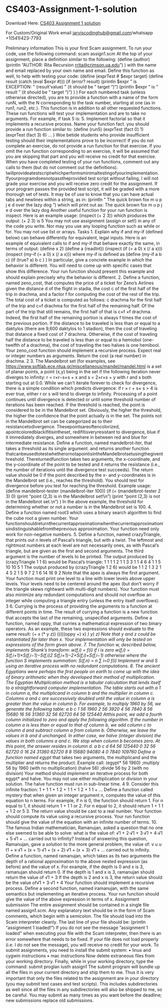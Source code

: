 # CS403-Assignment-1-solution

Download Here: [CS403 Assignment 1 solution](https://jarviscodinghub.com/assignment/cs403-assignment-1-solution/)

For Custom/Original Work email jarviscodinghub@gmail.com/whatsapp +1(541)423-7793

Preliminary information This is your ﬁrst Scam assignment. To run your code, use the following command: scam assign1.scm At the top of your assignment, place a deﬁnition similar to the following: (define (author) (println “AUTHOR: Rita Recursion rrita@crimson.ua.edu”) ) with the name and email replaced by your own name and email. Deﬁne this function as well, to help with testing your code: (define (exprTest # $expr target) (define result (catch (eval $expr #))) (if (error? result) (println $expr ” is EXCEPTION: ” (result’value) ” (it should be ” target “)”) (println $expr ” is ” result ” (it should be ” target “)”) ) ) For each numbered task (unless otherwise directed), you are to provide a function with a name of the form runN, with the N corresponding to the task number, starting at one (as in run1, run2, etc.). This function is in addition to all other requested functions. These run functions will test your implementation and are to take no arguments. For example, if task 5 is: 5. Implement factorial so that it implements a recursive process. Name your function fact. you should provide a run function similar to: (define (run5) (exprTest (fact 0) 1) (exprTest (fact 3) 6) … ) Woe betide students who provide insuﬃcient testing should their implementations prove to be incorrect! If you do not complete an exercise, do not provide a run function for that exercise. If you omit the run function corresponding to an exercise, it will be assumed that you are skipping that part and you will receive no credit for that exercise.
When you have completed testing of your run functions, comment out any calls to them (but do not comment out the deﬁnitions).
Iwillprovideatestscriptwhichperformsminimaltestingofyourimplementation. Ifyourprogramdoesnotpasstheprovided test script without failing, I will not grade your exercise and you will receive zero credit for the assignment. If your program passes the provided test script, it will be graded with a more thorough set of tests.
It may be of use to know that you can have actual tabs and newlines within a string, as in: (println ” The quick brown fox
m u p j e
d
over the lazy dog
“)
which will print out as:
The quick brown fox
m u p j e
d
over the lazy dog Another useful function for your run function is inspect. Here is an example usage:
(inspect (+ 2 3)) which produces the output:
(+ 2 3) is 5 You may not use assignment (assign or set!) in any of the code you write. Nor may you use any looping function such as while or for. You may not use list or arrays. Tasks 1. Explain why if and my-if (deﬁned below) can behave diﬀerently for equivalent, legal inputs. Here is an example of equivalent calls to if and my-if that behave exactly the same, in terms of output: (define x 2) (define a (readInt)) (inspect (if (= a 0) x (/ a x))) (inspect (my-if (= a 0) x (/ a x))) where my-if is deﬁned as (define (my-if a b c) (if (true? a) b c ) ) In particular, give a concrete example in which the behavior is diﬀerent. You will need to come up with speciﬁc cases that show this diﬀerence.
Your run function should present this example and should explain precisely why the behavior is diﬀerent. 2. Deﬁne a function, named zeno_cost, that computes the price of a ticket for Zeno’s Airlines given the distance d of the ﬂight in stadia, the cost c of the ﬁrst half of the trip in drachma, and a factor f for computing the cost of the rest of the trip. The total cost of a ticket is computed as follows: c drachma for the ﬁrst half of the trip and c×f drachma for the ﬁrst half of the remaining half. Of the part of the trip that still remains, the ﬁrst half of that is c×f ×f drachma. Indeed, the ﬁrst half of the remaining portion is always f times the cost of the previous portion.
If the distance to be traveled is less than or equal to a daktylos (there are 9,600 daktylos to 1 stadion), then the cost of traveling that distance a ﬁxed cost of 7 drachma. Otherwise, if the cost of traveling half the distance to be traveled is less than or equal to a hemiobol (one-twelfth of a drachma), the cost of traveling the two halves is one hemibool.
Your zeno_cost function should implement a recursive process. Expect real or integer numbers as arguments. Return the cost (a real number) in drachma.
2
3. The Mandelbrot set (for examples, see https://www.softlab.ece.ntua.gr/miscellaneous/mandel/mandel.html is a set of planar points, a point (x,y) being in the set if the following iteration never diverges to inﬁnity: r = r×r−s×s + x and s = 2×r×s + y with r and s both starting out at 0.0. While we can’t iterate forever to check for divergence, there is a simple condition which predicts divergence: if r × r + s× s > 4 is ever true, either r or s will tend to diverge to inﬁnity. Processing of a point continues until divergence is detected or until some threshold number of iterations has been reached. If the threshold is reached, the point is considered to be in the Mandelbrot set. Obviously, the higher the threshold, the higher the conﬁdence that the point actually is in the set. The points not in the Mandelbrot set can be categorized as to their resistancetodivergence. Thesepointsareoftencolorized, apointcoloredblackifitisintheset, redifitisveryresistant to divergence, blue if it immediately diverges, and somewhere in between red and blue for intermediate resistance.
Deﬁne a function, named mandelbrot-iter, that takes a threshold as its single argument. and returns another function thatcanbeusedtotestwhetherornotapointisintheMandelbrotsetusingthegiventhreshold. Thereturnedfunction takes two arguments, the x-coordinate, and the y-coordinate of the point to be tested and it returns the resistance (i.e., the number of iterations until the divergence test succeeds). The return value should be 0 if the point described by the x- and y-coordinates is in the Mandelbrot set (i.e., reaches the threshold). You should test for divergence before you test for reaching the threshold.
Example usage: (define mandelbrot-tester (mandelbrot-iter 100)) (if (= (mandelbrot-tester 2 3) 0) (print “point (2,3) is in the Mandelbrot set!\n”) (print “point (2,3) is not in the Mandelbrot set.\n”) ) In the above example, the threshold for determining whether or not a number is in the Mandelbrot set is 100. 4. Deﬁne a function named root3 which uses a binary search algorithm to ﬁnd the cube root a given number. Your functionshouldreturnthecurrentapproximationwhenthecurrentapproximationisindistinguishablefromtheprevious approximation. Your function need only work for non-negative numbers. 5. Deﬁne a function, named crazyTriangle, that prints out n levels of Pascal’s triangle, but with a twist. The leftmost and rightmost numbers at each level are not necessarily ones, as with Pascal’s triangle, but are given as the ﬁrst and second arguments. The third argument is the number of levels to be printed. The output produced by (crazyTriangle 1 1 6) would be Pascal’s triangle: 1 1 1 1 2 1 1 3 3 1 1 4 6 4 1 1 5 10 10 5 1 The output produced by (crazyTriangle 1 2 6) would be 1 1 2 1 3 2 1 4 5 2 1 5 9 7 2 1 6 14 16 9 2 Note that the apex is always the ﬁrst argument.
Your function must print one level to a line with lower levels above upper levels. Your levels need to be centered around the apex (but don’t worry if the triangle skews rightward with multi-digit numbers). Your function must also minimize any redundant computations and should not overﬂow an integer while computing a triangle entry (unless the entry itself overﬂows).
3
6. Currying is the process of providing the arguments to a function at diﬀerent points in time. The result of currying a function is a new function that accepts the last of the remaining, unspeciﬁed arguments. Deﬁne a function, named oppy, that curries a mathematical expression of two binary operators. As an example, these two expressions should evaluate to the same result: (+ x (* y z)) (((((oppy +) x) *) y) z) Note that y and z could be instantiated far later than x. Your implementation will only be tested on expressions of the form given above. 7. The function w, described below, implements Shank’s transform:
w(f,i) = f(i) if i is zero w(f,i) = S(f,i+1)×S(f,i−1)−S(f,i)2 S(f,i+1)−2×S(f,i)+S(f,i−1) otherwise
where the function S implements summation:
S(f,n) =
n ∑
i=0
f(i) Implement w and S using an iterative process with no redundant computations. 8. The ancient Egyptians were perhaps the ﬁrst people on earth to come up with the idea of binary arithmetic when they developed their method of multiplication. The Egyptian Multiplication method is a tabular calculation that lends itself to a straightforward computer implementation. The table starts out with a 1 in column a, the multiplicand in column b and the multiplier in column c. Columns a and c are successively doubled until the value in column a is greater than the value in column b. For example, to multiply 1960 by 56, we generate the following table:
a b c 1 56 1960 2 56 3920 4 56 7840 8 56 15680 16 56 31360 32 56 62720 64 56 125440
Atthis point, we add a fourth column initialized to zero and apply the following algorithm. If the number in column a is less than or equal to that of column b, we add column c to column d and subtract column a from column b. Otherwise, we leave the values in b and d unchanged. In either case, we halve (integer division) the values in both columns a and c. We stop when column b becomes zero. At this point, the answer resides in column d.
a b c d 64 56 125440 0 32 56 62720 0 16 24 31360 62720 8 8 15680 94080 4 0 7840 109760
Deﬁne a function named egypt* that takes two arguments, the multiplicand and the multiplier and returns the product. Example call: (egypt* 56 1960) ;multiply 56 by 1960 (with no multiplication) (halve 56) ;divide 56 by 2 (with no division) Your method should implement an iterative process for both egypt* and halve. You may not use either multiplication or division in your solution. The halve function must run in sub-linear time.
4
9. Consider this inﬁnite fraction:
1 +
1
1 +
1
2 +
1
1 +
1
2 +
1 1 + … Deﬁne a function called mystery that when given an integer argument n, computes the value of this equation to n terms.
For example, if n is 0, the function should return 1. For n equal to 1, it should return 1 + 1 1
or 2. For n equal to 2,
it should return 1 + 1 1 +
1 2
or 5 3. The return value should be cast to a real number. Your function should compute its
value using a recursive process.
Your run function should give the value of the equation with an inﬁnite number of terms. 10. The famous Indian mathematician, Ramanujan, asked a question that no one else seemed to be able to solve: what is the value of: √1 + 2·√1 + 3·√1 + 4·√1 + 5·√1 + … carried out to inﬁnity? Instead of answering this question, Ramanujan, gave a solution to the more general problem, the value of: v u u t1 + x·√1 + (x + 1)·√1 + (x + 2)·√1 + (x + 3)·√1 + … carried out to inﬁnity. Deﬁne a function, named ramanujan, which takes as its two arguments the depth of a rational approximation to the above nested expression (as before) and the value of x. For example, if the depth is 0 and x is 3, ramanujan should return 0. If the depth is 1 and x is 3, ramanujan should return the value of √1 + 3 If the depth is 2 and x is 3, the return value should be the value of√1 + 3·√1 + 4 Your function should implement a recursive process. Deﬁne a second function, named iramanujan, with the same semantics but implementing an iterative process. Your run function should give the value of the above expression in terms of x.
Assignment submission The entire assignment should be contained in a single ﬁle named assign1.scm. Any explanatory text should be in the form of Scam comments, which begin with a semicolon. The ﬁle should load into the Scam interpreter cleanly. The last line of your ﬁle should be: (println “assignment 1 loaded!”) If you do not see the message ”assignment 1 loaded” when executing your ﬁle with the Scam interpreter, then there is an error somewhere that needs to be ﬁxed. If your ﬁle does not load properly (i.e. I do not see the message), you will receive no credit for your work.
To submit assignments, you need to install the submit system: • linux and cygwin instructions • mac instructions Now delete extraneous ﬁles from your working directory. Finally, while in your working directory, type the command: submit proglan lusth assign1 The submit program will bundle up all the ﬁles in your current directory and ship them to me. Thus it is very important that only the ﬁles related to the assignment are in your directory (you may submit test cases and test scripts). This includes subdirectories as well since all the ﬁles in any subdirectories will also be shipped to me, so be careful. You may submit as many times as you want before the deadline; new submissions replace old submissions.


